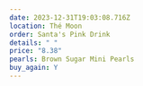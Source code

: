```yaml
---
date: 2023-12-31T19:03:08.716Z
location: Thé Moon
order: Santa's Pink Drink
details: " "
price: "8.38"
pearls: Brown Sugar Mini Pearls
buy_again: Y
---
```


